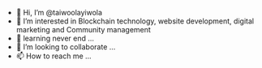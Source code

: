 - 👋 Hi, I’m @taiwoolayiwola
- 👀 I’m interested in Blockchain technology, website development, digital marketing and Community management 
- 🌱 learning never end  ...
- 💞️ I’m looking to collaborate ...
- 📫 How to reach me ...

<!---
taiwoolayiwola/taiwoolayiwola is a ✨ special ✨ repository because its `README.md` (this file) appears on your GitHub profile.
You can click the Preview link to take a look at your changes.
--->
